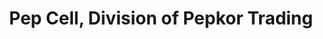 ---
title: "Pep Cell, Division of Pepkor Trading"
url: /johannesburg/pep-cell-division-of-pepkor-trading/
shop: Handy
---